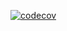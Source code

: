 [![codecov](https://codecov.io/gh/swar41/test/master/graph/badge.svg)](https://codecov.io/gh/swar41/test)
